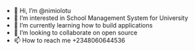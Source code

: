 - 👋 Hi, I’m @nimiolotu
- 👀 I’m interested in School Management System for University
- 🌱 I’m currently learning how to build applications
- 💞️ I’m looking to collaborate on open source
- 📫 How to reach me +2348060644536

<!---
nimiolotu/nimiolotu is a ✨ special ✨ repository because its `README.md` (this file) appears on your GitHub profile.
You can click the Preview link to take a look at your changes.
--->
